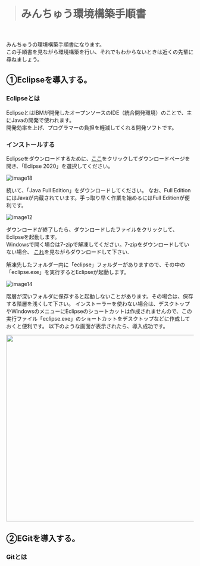   
># みんちゅう環境構築手順書
　　

みんちゅうの環境構築手順書になります。  
この手順書を見ながら環境構築を行い、それでもわからないときは近くの先輩に尋ねましょう。

## ①Eclipseを導入する。

### Eclipseとは  


EclipseとはIBMが開発したオープンソースのIDE（統合開発環境）のことで、主にJavaの開発で使われます。  
開発効率を上げ、プログラマーの負担を軽減してくれる開発ソフトです。

### インストールする


Eclipseをダウンロードするために、[ここ]をクリックしてダウンロードページを開き、「Eclipse 2020」を選択してください。  

[ここ]:https://mergedoc.osdn.jp    
![image18](https://user-images.githubusercontent.com/57954776/93303112-f4120c00-f835-11ea-88fc-5c15bc2d8b98.png)  

続いて、「Java Full Edition」をダウンロードしてください。
なお、Full EditionにはJavaが内蔵されています。手っ取り早く作業を始めるにはFull Editionが便利です。

![image12](https://user-images.githubusercontent.com/57954776/93303835-06407a00-f837-11ea-83d8-312b3379e5af.png)  

ダウンロードが終了したら、ダウンロードしたファイルをクリックして、Eclipseを起動します。  
Windowsで開く場合は7-zipで解凍してください。7-zipをダウンロードしていない場合、
[これ]を見ながらダウンロードして下さい. 

[これ]:https://itojisan.xyz/  

解凍先したフォルダー内に「eclipse」フォルダーがありますので、その中の「eclipse.exe」を実行するとEclipseが起動します。

![image14](https://user-images.githubusercontent.com/57954776/93306213-861c1380-f83a-11ea-818d-f534d39be31d.png)  

階層が深いフォルダに保存すると起動しないことがあります。その場合は、保存する階層を浅くして下さい。
インストーラーを使わない場合は、デスクトップやWindowsのメニューにEclipseのショートカットは作成されませんので、この実行ファイル「eclipse.exe」のショートカットをデスクトップなどに作成しておくと便利です。
以下のような画面が表示されたら、導入成功です。  
  
<img src="https://user-images.githubusercontent.com/57954776/93306556-03478880-f83b-11ea-8138-44c09107448c.png" width="1000px" height="500px">  
  
## ②EGitを導入する。

### Gitとは
